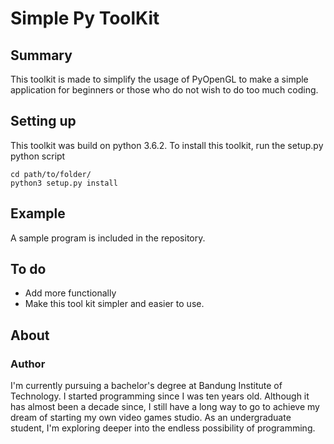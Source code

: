 # Simple Py ToolKit

## Summary
This toolkit is made to simplify the usage of PyOpenGL to make a simple application for beginners or those who do not wish to do too much coding.

## Setting up
This toolkit was build on python 3.6.2.
To install this toolkit, run the setup.py python script
```
cd path/to/folder/
python3 setup.py install
```

## Example
A sample program is included in the repository.


## To do ##
* Add more functionally
* Make this tool kit simpler and easier to use.


## About ##

### Author ###
I'm currently pursuing a bachelor's degree at Bandung Institute of Technology. I started programming since I was ten years old. Although it has almost been a decade since, I still have a long way to go to achieve my dream of starting my own video games studio. As an undergraduate student, I'm exploring deeper into the endless possibility of programming.